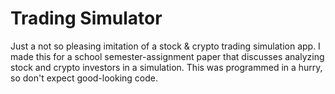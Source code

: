 # Trading Simulator

 Just a not so pleasing imitation of a stock & crypto trading simulation app. I made this for a school semester-assignment paper that discusses analyzing stock and crypto investors in a simulation. This was programmed in a hurry, so don't expect good-looking code.
